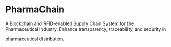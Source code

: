 # PharmaChain

A Blockchain and RFID-enabled Supply Chain System for the Pharmaceutical Industry. Enhance transparency, traceability, and security in

pharmaceutical distribution.


